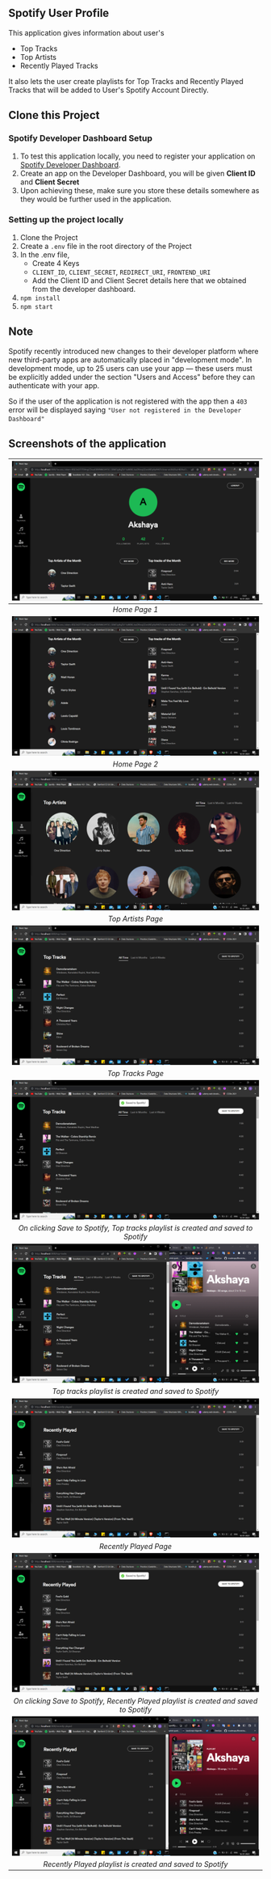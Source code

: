 ## Spotify User Profile
This application gives information about user's 
- Top Tracks
- Top Artists
- Recently Played Tracks

It also lets the user create playlists for Top Tracks and Recently Played Tracks that will be added to User's Spotify Account Directly.

## Clone this Project

### Spotify Developer Dashboard Setup
1. To test this application locally, you need to register your application on [Spotify Developer Dashboard](https://developer.spotify.com/dashboard/).
2. Create an app on the Developer Dashboard, you will be given **Client ID** and **Client Secret**
3. Upon achieving these, make sure you store these details somewhere as they would be further used in the application.

### Setting up the project locally

1. Clone the Project
2. Create a `.env` file in the root directory of the Project
3. In the .env file,
    - Create 4 Keys
    - `CLIENT_ID`, `CLIENT_SECRET`, `REDIRECT_URI`, `FRONTEND_URI`
    - Add the Client ID and Client Secret details here that we obtained from the developer dashboard.
4. `npm install`
5. `npm start`

## Note

Spotify recently introduced new changes to their developer platform where new third-party apps are automatically placed in "development mode". In development mode, up to 25 users can use your app — these users must be explicitly added under the section "Users and Access" before they can authenticate with your app.

So if the user of the application is not registered with the app then a `403` error will be displayed saying `"User not registered in the Developer Dashboard"`


## Screenshots of the application

| ![Home Page 1](./screenshots/Home_Page_1.png) | 
|:--:| 
| *Home Page 1* |
| ![Home Page 2](./screenshots/Home_Page_2.png) | 
| *Home Page 2* |
| ![Top Artists Page](./screenshots/Top_Artists.png) | 
| *Top Artists Page* |
| ![Top Tracks Page](./screenshots/Top_Tracks_1.png) | 
| *Top Tracks Page* |
| ![Playlist Created](./screenshots/Top_Tracks_2.png) | 
| *On clicking Save to Spotify, Top tracks playlist is created and saved to Spotify* |
| ![Playlist Created](./screenshots/Top_Tracks_3.png) | 
| *Top tracks playlist is created and saved to Spotify* |
| ![RP_Page](./screenshots/RP_1.png) | 
| *Recently Played Page* |
| ![RP_Created](./screenshots/RP_2.png) | 
| *On clicking Save to Spotify, Recently Played playlist is created and saved to Spotify* |
| ![RP_saved](./screenshots/RP_3.png) | 
| *Recently Played playlist is created and saved to Spotify* |